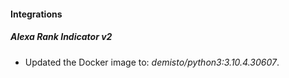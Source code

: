 #### Integrations
##### Alexa Rank Indicator v2
- Updated the Docker image to: *demisto/python3:3.10.4.30607*.
